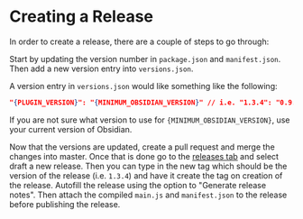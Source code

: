 # Creating a Release

In order to create a release, there are a couple of steps to go through:

Start by updating the version number in `package.json` and `manifest.json`. Then add a new version entry into `versions.json`.

A version entry in `versions.json` would like something like the following:
```JSON
"{PLUGIN_VERSION}": "{MINIMUM_OBSIDIAN_VERSION}" // i.e. "1.3.4": "0.9.7" 
```
If you are not sure what version to use for `{MINIMUM_OBSIDIAN_VERSION}`, use your current version of Obsidian.

Now that the versions are updated, create a pull request and merge the changes into master. Once that is done
go to the [releases tab](https://github.com/platers/obsidian-linter/releases/latest) and select draft a new release.
Then you can type in the new tag which should be the version of the release (i.e. `1.3.4`) and have it create the tag
on creation of the release. Autofill the release using the option to "Generate release notes". Then attach the
compiled `main.js` and `manifest.json` to the release before publishing the release.
